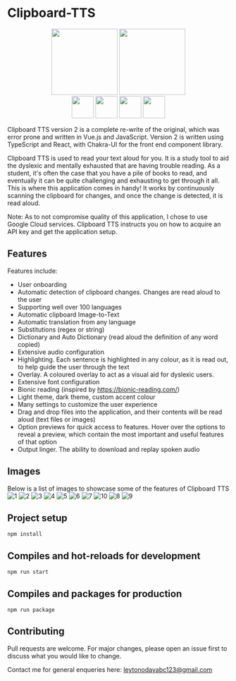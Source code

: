 # Clipboard-TTS

<div align="center">
  <img width="150px" height="150px" src="https://user-images.githubusercontent.com/36010516/192657030-6f705f76-ca77-4a00-973f-c14d88e9ecd0.png" />  
  <img width="150px" height="150px" src="https://user-images.githubusercontent.com/36010516/192657083-9cbaf98d-2ec4-4bff-8198-f1befd86b86d.png" />  
  <div>
    <img src="https://cdn.jsdelivr.net/gh/devicons/devicon/icons/react/react-original-wordmark.svg" width="50px" height="50px"/>
    <img src="https://cdn.jsdelivr.net/gh/devicons/devicon/icons/typescript/typescript-original.svg" width="50px" height="50px"/>
    <img src="https://cdn.jsdelivr.net/gh/devicons/devicon/icons/electron/electron-original.svg" width="50px" height="50px"/>
    <img src="https://cdn.jsdelivr.net/gh/devicons/devicon/icons/nodejs/nodejs-original.svg" width="50px" height="50px"/>
  </div>
</div>

Clipboard TTS version 2 is a complete re-write of the original, which was error prone and written in Vue.js and JavaScript. Version 2 is written using 
TypeScript and React, with Chakra-UI for the front end component library. 


Clipboard TTS is used to read your text aloud for you. It is a study tool to aid the dyslexic and mentally exhausted that are having trouble reading. 
As a student, it's often the case that you have a pile of books to read, and eventually it can be quite challenging and exhausting to get through it all. 
This is where this application comes in handy! It works by continuously scanning the clipboard for changes, and once the change is detected, it is read aloud. 


Note: As to not compromise quality of this application, I chose to use Google Cloud services. Clipboard TTS instructs you on how to acquire an API key and get the 
application setup.

## Features
Features include:
- User onboarding
- Automatic detection of clipboard changes. Changes are read aloud to the user
- Supporting well over 100 languages
- Automatic clipboard Image-to-Text  
- Automatic translation from any language
- Substitutions (regex or string)
- Dictionary and Auto Dictionary (read aloud the definition of any word copied)
- Extensive audio configuration
- Highlighting. Each sentence is highlighted in any colour, as it is read out, to help guide the user through the text
- Overlay. A coloured overlay to act as a visual aid for dyslexic users.
- Extensive font configuration
- Bionic reading (inspired by https://bionic-reading.com/)
- Light theme, dark theme, custom accent colour
- Many settings to customize the user experience
- Drag and drop files into the application, and their contents will be read aloud (text files or images)
- Option previews for quick access to features. Hover over the options to reveal a preview, which contain the most important and useful features of that option
- Output linger. The ability to download and replay spoken audio
          

## Images
Below is a list of images to showcase some of the features of Clipboard TTS
![1](https://user-images.githubusercontent.com/36010516/194392120-a7843c24-9924-4709-9fc2-266b36b9e236.PNG)
![2](https://user-images.githubusercontent.com/36010516/194392125-8311afa7-6a31-402e-83d6-8df6006692c2.PNG)
![3](https://user-images.githubusercontent.com/36010516/194392128-97d2db29-4af7-4b50-a941-ea75744b1143.png)
![4](https://user-images.githubusercontent.com/36010516/194392129-0f0abedc-3066-4cf0-b61d-1be2513c8c7c.png)
![5](https://user-images.githubusercontent.com/36010516/194392130-64a6995c-c3ea-4248-84ac-1fdf6b94fb2a.png)
![6](https://user-images.githubusercontent.com/36010516/194392132-d7700498-f80f-4bea-923a-1842832f8971.PNG)
![7](https://user-images.githubusercontent.com/36010516/194392133-04a9dfdc-a22e-4323-8092-8b64e4db055e.PNG)
![10](https://user-images.githubusercontent.com/36010516/194392159-c5a498cd-b318-4df4-9173-b980b02bc49a.png)
![8](https://user-images.githubusercontent.com/36010516/194392136-4b8215e5-5095-4a97-9851-df077e0d498b.PNG)
![9](https://user-images.githubusercontent.com/36010516/194392144-d8956003-b43e-4509-8994-58e5c87850a0.png)


## Project setup
```
npm install
```

## Compiles and hot-reloads for development
```
npm run start
```

## Compiles and packages for production
```
npm run package
```


## Contributing
Pull requests are welcome. For major changes, please open an issue first to discuss what you would like to change.

Contact me for general enqueries here: leytonodayabc123@gmail.com
